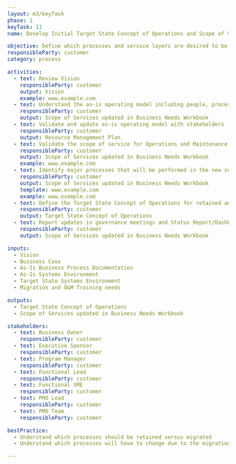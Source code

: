 ```yaml
---
layout: m3/keyTask
phase: 1
keyTask: 11
name: Develop Initial Target State Concept of Operations and Scope of Services

objective: Define which processes and service layers are desired to be migrated to the provider versus retained to understand the Target State Concept of Operations and identify initial performance requirements.
responsibleParty: customer
category: process

activities:
  - text: Review Vision
    responsibleParty: customer
    output: Vision
    example: www.example.com
  - text: Understand the as-is operating model including people, process, organization, and systems
    responsibleParty: customer
    output: Scope of Services updated in Business Needs Workbook
  - text: Validate and update as-is operating model with stakeholders
    responsibleParty: customer
    output: Resource Management Plan
  - text: Validate the scope of service for Operations and Maintenance (O&M) and Migration
    responsibleParty: customer
    output: Scope of Services updated in Business Needs Workbook
    example: www.example.com
  - text: Identify major processes that will be performed in the new solution, how users will interact with the solution, the future state operating model (which processes will be performed where in the future), and how the solution will be supported during O&M
    responsibleParty: customer
    output: Scope of Services updated in Business Needs Workbook
    template: www.example.com
    example: www.example.com
  - text: Define the Target State Concept of Operations for retained and modernized/migrated systems and processes, which includes the Target State Systems Environment
    responsibleParty: customer
    output: Target State Concept of Operations
  - text: Report updates in governance meetings and Status Report/Dashboards
    responsibleParty: customer
    output: Scope of Services updated in Business Needs Workbook

inputs:
  - Vision
  - Business Case
  - As-Is Business Process Documentation
  - As-Is Systems Environment
  - Target State Systems Environment
  - Migration and O&M Training needs

outputs:
  - Target State Concept of Operations
  - Scope of Services updated in Business Needs Workbook

stakeholders:
  - text: Business Owner
    responsibleParty: customer
  - text: Executive Sponsor
    responsibleParty: customer
  - text: Program Manager
    responsibleParty: customer
  - text: Functional Lead
    responsibleParty: customer
  - text: Functional SME
    responsibleParty: customer
  - text: PMO Lead
    responsibleParty: customer
  - text: PMO Team
    responsibleParty: customer

bestPractice:
  - Understand which processes should be retained versus migrated
  - Understand which processes will have to change due to the migration to a shared environment

---
```

